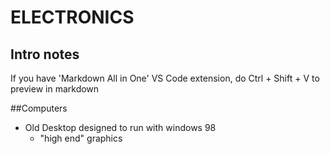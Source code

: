 # ELECTRONICS

## Intro notes
If you have 'Markdown All in One' VS Code extension, do Ctrl + Shift + V to preview in markdown

##Computers
* Old Desktop designed to run with windows 98
	* "high end" graphics